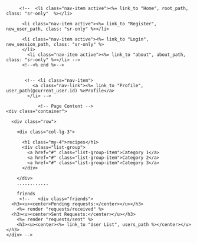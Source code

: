 ######
<!--  <% if logged_in? %> -->
<!--
          <li class="nav-item active"><%= link_to "#{current_user.first_name}'s Profile", user_path(current_user.id), class: "nav-link"  %></li>
          <li class="nav-item active"><%= link_to "logout", logout_path, class: "sr-only" %></li>
          <a class="nav-link" href="#">Home
                <span class="sr-only">(current)</span>
              </a>
          <li class="nav-item active"><%= link_to "About", about_path, class: "sr-only" %></li>
          <li class="nav-item">
              <a class="nav-link"><%= link_to "#{current_user.first_name}'s Profile", user_path(current_user.id), class: "sr-only"%>Profile</li>
          <!--<% else %> -->
         <!--  <li class="nav-item active"><%= link_to "Home", root_path, class: "sr-only"  %></li>

          <li class="nav-item active"><%= link_to "Register", new_user_path, class: "sr-only" %></li>

          <li class="nav-item active"><%= link_to "Login", new_session_path, class: "sr-only" %>
          </li>
            <li class="nav-item active"><%= link_to "about", about_path, class: "sr-only" %></li> -->
          <!--<% end %>-->


           <!-- <li class="nav-item">
              <a class="nav-link"><%= link_to "Profile", user_path(@current_user.id) %>Profile</a>
            </li> -->

                <!-- Page Content -->
    <div class="container">

      <div class="row">

        <div class="col-lg-3">

          <h1 class="my-4">recipes</h1>
          <div class="list-group">
            <a href="#" class="list-group-item">Category 1</a>
            <a href="#" class="list-group-item">Category 2</a>
            <a href="#" class="list-group-item">Category 3</a>
          </div>

        </div>
        ............

        friends
         <!--   <div class="friends">
      <h3><u><center>Pending requests:</center></u></h3>
        <%= render "requests/received" %>
      <h3><u><center>Sent Requests:</center></u></h3>
        <%= render "requests/sent" %>
        <h3><u><center><%= link_to "User List", users_path %></center></u></h3>
    </div> -->
